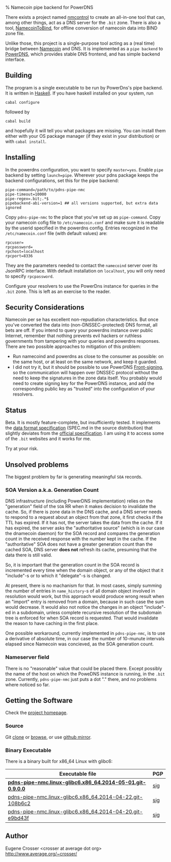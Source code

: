 % Namecoin pipe backend for PowerDNS

There exists a project named
[nmcontrol](https://github.com/namecoin/nmcontrol) to create an
all-in-one tool that can, among other things, act as a DNS server
for the `.bit` zone. There is also a tool,
[NamecoinToBind](https://github.com/namecoin/NamecoinToBind),
for offline conversion of namecoin data into BIND zone file.

Unlike those, this project is a single-purpose tool acting as a (real
time) bridge between [Namecoin](http://namecoin.info/) and DNS.
It is implemented as a `pipe backend` to
[PowerDNS](https://www.powerdns.com/), which provides stable DNS
frontend, and has simple backend interface.

## Building

The program is a single executable to be run by PowerDns's pipe
backend. It is written in [Haskell](http://www.haskell.org/).
If you have haskell installed on your system, run

```
cabal configure
```

followed by

```
cabal build
```

and hopefully it will tell you what packages are missing. You can
install them either with your OS package manager (if they exist in
your distribution) or with `cabal install`.

## Installing

In the powerdns configuration, you want to specify `master=yes`.
Enable `pipe` backend by setting `launch=pipe`.
Wherever your pdns package keeps the backend configurations, set
this for the pipe backend:

```
pipe-command=/path/to/pdns-pipe-nmc
pipe-timeout=10000
pipe-regex=.bit;.*$
pipebackend-abi-version=1 ## all versions supported, but extra data ignored
```

Copy `pdns-pipe-nmc` to the place that you've set up as `pipe-command`.
Copy your namecoin cofig file to `/etc/namecoin.conf` and make sure it
is readable by the userid specified in the powerdns config. Entries
recognized in the `/etc/namecoin.conf` file (with default values) are:

```
rpcuser=
rpcpassword=
rpchost=localhost
rpcport=8336
```

They are the parameters needed to contact the `namecoind` server over
its JsonRPC interface. With default installation on `localhost`, you
will only need to specify `rpcpassword`.

Configure your resolvers to use the PowerDns instance for queries in
the `.bit` zone. This is left as an exercise to the reader.

## Security Considerations

Namecoin per se has excellent non-repudiation characteristics. But
once you've converted the data into (non-DNSSEC-protected) DNS
format, all bets are off. If you intend to query your powerdns
instance over public Internet, remember that nothing prevents evil
hackers or ruthless governments from tampering with your queries
and powerdns responses. There are two possible approaches to
mitigation of this problem:

* Run namecoind and powerdns as close to the consumer as
possible: on the same host, or at least on the same network, and
keep it guarded.
* I did not try it, but it should be possible to use PowerDNS
[Front-signing](http://doc.powerdns.com/html/dnssec-modes.html#dnssec-frontserver),
so the communication will happen over DNSSEC protocol without the
need to keep the signatures in the zone data itself. You probably
would need to create signing key for the PowerDNS instance, and add
the corresponding public key as "trusted" into the configuration of
your resolvers.

## Status

Beta. It is mostly feature-complete, but insufficiently tested.
It implements the
[data format specification](http://www.average.org/pdns-pipe-nmc/spec.html)
(SPEC.md in the source distribution) that slightly deviates from the
[official specification](https://wiki.namecoin.info/index.php?title=Domain_Name_Specification).
I am using it to access some of the `.bit` websites and it works
for me.

Try at your risk.

## Unsolved problems

The biggest problem by far is generating meaningful `SOA` records.

### SOA Version a.k.a. Generation Count

DNS infrastructure (including PowerDNS implementation) relies on the
"generation" field of the `SOA` RR when it makes decision to invalidate
the cache. So, if there is zone data in the DNS cache, and a DNS server
needs to respond to a request about an object from that zone, it first
checks if the TTL has expired. If it has not, the server takes the data
from the cache. If it has expired, the server asks the "authoritative
source" (which is in our case the dnamecoin daemon) for the SOA record
and compares the generation count in the received response with the
number kept in the cache. If the "authoritative" SOA does not have a
greater generation count than the cached SOA, DNS server **does not**
refresh its cache, presuming that the data there is still valid.

So, it is important that the generation count in the SOA record is
incremented every time when the domain object, or any of the object that
it "include"-s or to which it "delegate"-s is changed.

At present, there is no machanism for that. In most cases, simply
summing the number of entries in `name_history`-s of all domain object
involved in resolution would work, but this approach would produce
wrong result when an "import" entry is removed from a domain, because
in such case the sum would decrease. It would also not notice the
changes in an object "include"-ed in a subdomain, unless complete
recursive resolution of the subdomain tree is enforced for when
SOA record is requested. That would invalidate the reason to have
caching in the first place.

One possible workaround, currently implemented in `pdns-pipe-nmc`, is to
use a derivative of absolute time, in our case the number of 10-munute
intervals elapsed since Namecoin was concieved, as the SOA generation
count.

### Nameserver field

There is no "reasonable" value that could be placed there. Except
possibly the name of the host on which the PoweDNS instance is running,
in the `.bit` zone. Currently, `pdns-pipe-nmc` just puts a dot "."
there, and no problems where noticed so far.

## Getting the Software

Check the [project homepage](http://www.average.org/pdns-pipe-nmc/).

### Source

Git [clone](git://git.average.org/git/pdns-pipe-nmc.git) or
[browse](http://www.average.org/gitweb/?p=pdns-pipe-nmc.git;a=summary),
or use [github mirror](https://github.com/crosser/pdns-pipe-nmc).

### Binary Executable

There is a binary built for x86_64 Linux with glibc6:

| Executable file                                                                                                      | PGP                                                                 |
|----------------------------------------------------------------------------------------------------------------------|---------------------------------------------------------------------|
| [**pdns-pipe-nmc.linux-glibc6.x86_64.2014-05-01.git-0.9.0.0**](http://www.average.org/pdns-pipe-nmc.linux-glibc6.x86_64.2014-05-01.git-0.9.0.0) | [sig](http://www.average.org/pdns-pipe-nmc/pdns-pipe-nmc.linux-glibc6.x86_64.2014-05-01.git-0.9.0.0.sig) |
| [pdns-pipe-nmc.linux-glibc6.x86_64.2014-04-22.git-108b6c2](http://www.average.org/pdns-pipe-nmc/pdns-pipe-nmc.linux-glibc6.x86_64.2014-04-22.git-108b6c2) | [sig](http://www.average.org/pdns-pipe-nmc/pdns-pipe-nmc.linux-glibc6.x86_64.2014-04-22.git-108b6c2.sig) |
| [pdns-pipe-nmc.linux-glibc6.x86_64.2014-04-20.git-e9bd43f](http://www.average.org/pdns-pipe-nmc/pdns-pipe-nmc.linux-glibc6.x86_64.2014-04-20.git-e9bd43f) | [sig](http://www.average.org/pdns-pipe-nmc/pdns-pipe-nmc.linux-glibc6.x86_64.2014-04-20.git-e9bd43f.sig) |

## Author

Eugene Crosser \<crosser at average dot org\>    
<http://www.average.org/~crosser/>
